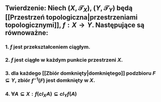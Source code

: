 ## **Twierdzenie:** Niech $(X,\mathcal{T}_X)$, $(Y,\mathcal{T}_Y)$ będą [[Przestrzeń topologiczna|przestrzeniami topologicznymi]], $f:X\to Y$. Następujące są równoważne:
### 1. $f$ jest przekształceniem ciągłym.
### 2. $f$ jest ciągłe w każdym punkcie przestrzeni $X$.
### 3. dla każdego [[Zbiór domknięty|domkniętego]] podzbioru $F\subseteq Y$, zbiór $f^{-1}(F)$ jest domknięty w $X$.
### 4. $\forall{A\subseteq X}:{f(cl_XA)\subseteq cl_Yf(A)}$
